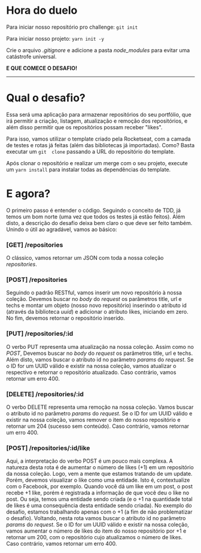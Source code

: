 # Hora do duelo

Para iniciar nosso repositório pro challenge: `git init`

Para iniciar nosso projeto: `yarn init -y`

Crie o arquivo *.gitignore* e adicione a pasta *node_modules* para evitar uma catástrofe universal.

**E QUE COMECE O DESAFIO!**

---

# Qual o desafio?

Essa será uma aplicação para armazenar repositórios do seu portfólio, que irá permitir a criação, listagem, atualização e remoção dos repositórios, e além disso permitir que os repositórios possam receber "likes".

Para isso, vamos utilizar o template criado pela Rocketseat, com a camada de testes e rotas já feitas (além das bibliotecas já importadas). Como? Basta executar um `git  clone` passando a URL do repositório do template.

Após clonar o repositório e realizar um merge com o seu projeto, execute um `yarn install` para instalar todas as dependências do template.

# E agora?

O primeiro passo é entender o código. Seguindo o conceito de TDD, já temos um bom norte (uma vez que todos os testes já estão feitos). Além disto, a descrição do desafio deixa bem claro o que deve ser feito também. Unindo o útil ao agradável, vamos ao básico:

### [GET] /repositories

O clássico, vamos retornar um JSON com toda a nossa coleção *repositories*.

### [POST] /repositories

Seguindo o padrão RESTful, vamos inserir um novo repositório à nossa coleção. Devemos buscar no *body* do *request* os parâmetros title, url e techs e montar um objeto (nosso novo repositório) inserindo o atributo id (através da biblioteca *uuid*) e adicionar o atributo likes, iniciando em zero. No fim, devemos retornar o repositório inserido.

### [PUT] /repositories/:id

O verbo PUT representa uma atualização na nossa coleção. Assim como no *POST*, Devemos buscar no *body* do *request* os parâmetros title, url e techs. Além disto, vamos buscar o atributo id no parâmetro *params* do *request*. Se o ID for um UUID válido e existir na nossa coleção, vamos atualizar o respectivo e retornar o repositório atualizado. Caso contrário, vamos retornar um erro 400.

### [DELETE] /repositories/:id

O verbo DELETE representa uma remoção na nossa coleção. Vamos buscar o atributo id no parâmetro *params* do *request*. Se o ID for um UUID válido e existir na nossa coleção, vamos remover o item do nosso repositório e retornar um 204 (sucesso sem conteúdo). Caso contrário, vamos retornar um erro 400.

### [POST] /repositories/:id/like

Aqui, a interpretação do verbo POST é um pouco mais complexa. A natureza desta rota é de aumentar o número de likes (+1) em um repositório da nossa coleção. Logo, vem a mente que estamos tratando de um update. Porém, devemos visualizar o like como uma entidade. Isto é, contextualize com o Facebook, por exemplo. Quando você dá um like em um post, o post recebe +1 like, porém é registrada a informação de que você deu o like no post. Ou seja, temos uma entidade sendo criada (e o +1 na quantidade total de likes é uma consequência desta entidade sendo criada). No exemplo do desafio, estamos trabalhando apenas com o +1 (a fim de não problematizar o desafio). Voltando, nesta rota vamos buscar o atributo id no parâmetro *params* do *request*. Se o ID for um UUID válido e existir na nossa coleção, vamos aumentar o número de likes do item do nosso repositório por +1 e retornar um 200, com o repositório cujo atualizamos o número de likes. Caso contrário, vamos retornar um erro 400.